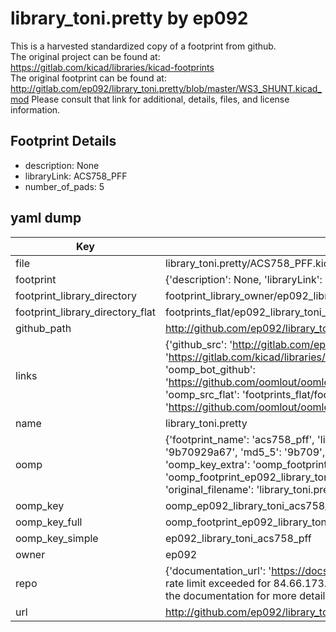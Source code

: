 # library_toni.pretty by ep092  
This is a harvested standardized copy of a footprint from github.  
The original project can be found at:  
https://gitlab.com/kicad/libraries/kicad-footprints  
The original footprint can be found at:
http://gitlab.com/ep092/library_toni.pretty/blob/master/WS3_SHUNT.kicad_mod
Please consult that link for additional, details, files, and license information.  
## Footprint Details
* description: None  
* libraryLink: ACS758_PFF  
* number_of_pads: 5  
## yaml dump  
| Key | Value |  
| --- | --- |  
| file | library_toni.pretty/ACS758_PFF.kicad_mod |  
| footprint | {'description': None, 'libraryLink': 'ACS758_PFF', 'number_of_pads': 5} |  
| footprint_library_directory | footprint_library_owner/ep092_library_toni.pretty |  
| footprint_library_directory_flat | footprints_flat/ep092_library_toni_acs758_pff/working |  
| github_path | http://github.com/ep092/library_toni.pretty/blob/master/ACS758_PFF.kicad_mod |  
| links | {'github_src': 'http://gitlab.com/ep092/library_toni.pretty/blob/master/WS3_SHUNT.kicad_mod', 'github_src_repo': 'https://gitlab.com/kicad/libraries/kicad-footprints', 'oomp_bot': 'footprints/ep092_library_toni_acs758_pff/working', 'oomp_bot_github': 'https://github.com/oomlout/oomlout_oomp_footprint_bot/tree/main/footprints/ep092_library_toni_acs758_pff/working', 'oomp_src_flat': 'footprints_flat/footprints_flat/ep092_library_toni_acs758_pff/working', 'oomp_src_flat_github': 'https://github.com/oomlout/oomlout_oomp_footprint_src/tree/main/footprints_flat/ep092_library_toni_acs758_pff/working'} |  
| name | library_toni.pretty |  
| oomp | {'footprint_name': 'acs758_pff', 'library_name': 'library_toni', 'md5': '9b70929a67deb2860938679c0c09c9e7', 'md5_10': '9b70929a67', 'md5_5': '9b709', 'md5_6': '9b7092', 'oomp_key': 'oomp_ep092_library_toni_acs758_pff', 'oomp_key_extra': 'oomp_footprint_ep092_library_toni_acs758_pff', 'oomp_key_full': 'oomp_footprint_ep092_library_toni_acs758_pff_9b7092', 'oomp_key_simple': 'ep092_library_toni_acs758_pff', 'original_filename': 'library_toni.pretty/ACS758_PFF.kicad_mod', 'owner_name': 'ep092'} |  
| oomp_key | oomp_ep092_library_toni_acs758_pff |  
| oomp_key_full | oomp_footprint_ep092_library_toni_acs758_pff |  
| oomp_key_simple | ep092_library_toni_acs758_pff |  
| owner | ep092 |  
| repo | {'documentation_url': 'https://docs.github.com/rest/overview/resources-in-the-rest-api#rate-limiting', 'message': "API rate limit exceeded for 84.66.173.59. (But here's the good news: Authenticated requests get a higher rate limit. Check out the documentation for more details.)"} |  
| url | http://github.com/ep092/library_toni.pretty |  

